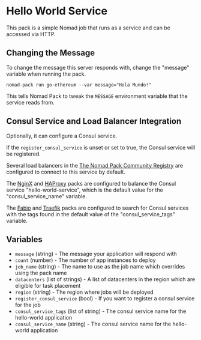 # Hello World Service

This pack is a simple Nomad job that runs as a service and can be accessed via HTTP.

## Changing the Message

To change the message this server responds with, change the "message" variable when running the pack.

```
nomad-pack run go-ethereum --var message="Hola Mundo!"
```

This tells Nomad Pack to tweak the `MESSAGE` environment variable that the service reads from.

## Consul Service and Load Balancer Integration

Optionally, it can configure a Consul service.

If the `register_consul_service` is unset or set to true, the Consul service will be registered.

Several load balancers in the [The Nomad Pack Community Registry](https://github.com/hashicorp/nomad-pack-community-registry) are configured to connect to this service by default.

The [NginX](https://github.com/hashicorp/nomad-pack-community-registry/tree/main/packs/nginx/README.md) and [HAProxy](https://github.com/hashicorp/nomad-pack-community-registry/tree/main/packs/haproxy/README.md) packs are configured to balance the Consul service "hello-world-service", which is the default value for the "consul_service_name" variable.

The [Fabio](https://github.com/hashicorp/nomad-pack-community-registry/tree/main/packs/fabio/README.md) and [Traefik](https://github.com/hashicorp/nomad-pack-community-registry/tree/main/packs/traefik/traefik/README.md) packs are configured to search for Consul services with the tags found in the default value of the "consul_service_tags" variable.

## Variables

- `message` (string) - The message your application will respond with
- `count` (number) - The number of app instances to deploy
- `job_name` (string) - The name to use as the job name which overrides using the pack name
- `datacenters` (list of strings) - A list of datacenters in the region which are eligible for task placement
- `region` (string) - The region where jobs will be deployed
- `register_consul_service` (bool) - If you want to register a consul service for the job
- `consul_service_tags` (list of string) - The consul service name for the hello-world application
- `consul_service_name` (string) - The consul service name for the hello-world application
